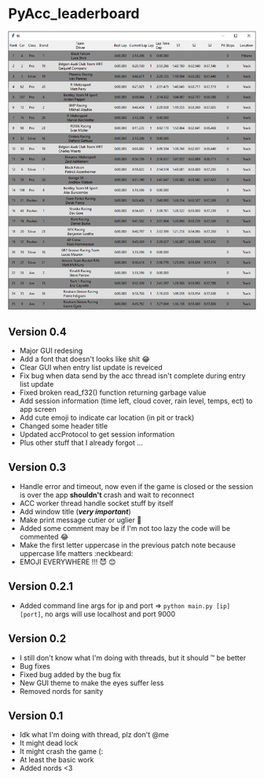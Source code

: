 # PyAcc_leaderboard

![app](./images/app.png)

## Version 0.4

* Major GUI redesing
* Add a font that doesn't looks like shit :joy:
* Clear GUI when entry list update is reveiced
* Fix bug when data send by the acc thread isn't complete during entry list update
* Fixed broken read_f32() function returning garbage value
* Add session information (time left, cloud cover, rain level, temps, ect) to app screen
* Add cute emoji to indicate car location (in pit or track)
* Changed some header title
* Updated accProtocol to get session information
* Plus other stuff that I already forgot ...

## Version 0.3

* Handle error and timeout, now even if the game is closed or the session is over the app **shouldn't** crash and wait to reconnect
* ACC worker thread handle socket stuff by itself
* Add window title (***very important***)
* Make print message cutier or uglier :grimacing:
* Added some comment may be if I'm not too lazy the code will be commented :joy:
* Make the first letter uppercase in the previous patch note because uppercase life matters :neckbeard:
* EMOJI EVERYWHERE !!! :smiling_imp: :blush:

## Version 0.2.1

* Added command line args for ip and port => `python main.py [ip] [port]`, no args will use localhost and port 9000

## Version 0.2

* I still don't know what I'm doing with threads, but it should :tm: be better
* Bug fixes
* Fixed bug added by the bug fix
* New GUI theme to make the eyes suffer less
* Removed nords for sanity

## Version 0.1

* Idk what I'm doing with thread, plz don't @me
* It might dead lock
* It might crash the game (:
* At least the basic work
* Added nords <3
